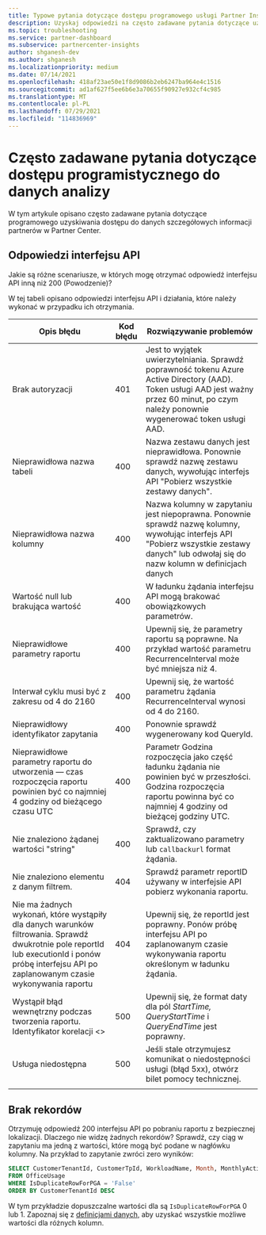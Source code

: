 ```yaml
---
title: Typowe pytania dotyczące dostępu programowego usługi Partner Insights
description: Uzyskaj odpowiedzi na często zadawane pytania dotyczące uzyskiwania dostępu do danych szczegółowych informacji partnerów za pośrednictwem interfejsu API.
ms.topic: troubleshooting
ms.service: partner-dashboard
ms.subservice: partnercenter-insights
author: shganesh-dev
ms.author: shganesh
ms.localizationpriority: medium
ms.date: 07/14/2021
ms.openlocfilehash: 418af23ae50e1f8d9086b2eb6247ba964e4c1516
ms.sourcegitcommit: ad1af627f5ee6b6e3a70655f90927e932cf4c985
ms.translationtype: MT
ms.contentlocale: pl-PL
ms.lasthandoff: 07/29/2021
ms.locfileid: "114836969"
---
```

# <a name="programmatic-access-of-analytics-data-common-questions"></a>Często zadawane pytania dotyczące dostępu programistycznego do danych analizy

W tym artykule opisano często zadawane pytania dotyczące programowego uzyskiwania dostępu do danych szczegółowych informacji partnerów w Partner Center.

## <a name="api-responses"></a>Odpowiedzi interfejsu API

Jakie są różne scenariusze, w których mogę otrzymać odpowiedź interfejsu API inną niż 200 (Powodzenie)?

W tej tabeli opisano odpowiedzi interfejsu API i działania, które należy wykonać w przypadku ich otrzymania.

|    Opis błędu     |    Kod błędu     |    Rozwiązywanie problemów     |
|    ----    |    ----    |    ----    |
|    Brak autoryzacji     |    401     |    Jest to wyjątek uwierzytelniania. Sprawdź poprawność tokenu Azure Active Directory (AAD). Token usługi AAD jest ważny przez 60 minut, po czym należy ponownie wygenerować token usługi AAD.     |
|    Nieprawidłowa nazwa tabeli     |    400     |    Nazwa zestawu danych jest nieprawidłowa. Ponownie sprawdź nazwę zestawu danych, wywołując interfejs API "Pobierz wszystkie zestawy danych".     |
|    Nieprawidłowa nazwa kolumny     |    400     |    Nazwa kolumny w zapytaniu jest niepoprawna. Ponownie sprawdź nazwę kolumny, wywołując interfejs API "Pobierz wszystkie zestawy danych" lub odwołaj się do nazw kolumn w definicjach danych    |
|    Wartość null lub brakująca wartość     |    400     |    W ładunku żądania interfejsu API mogą brakować obowiązkowych parametrów.     |
|    Nieprawidłowe parametry raportu     |    400     |    Upewnij się, że parametry raportu są poprawne. Na przykład wartość parametru RecurrenceInterval może być mniejsza niż 4.     |
|    Interwał cyklu musi być z zakresu od 4 do 2160     |    400     |    Upewnij się, że wartość parametru żądania RecurrenceInterval wynosi od 4 do 2160.     |
|    Nieprawidłowy identyfikator zapytania     |    400     |    Ponownie sprawdź wygenerowany kod QueryId.     |
|    Nieprawidłowe parametry raportu do utworzenia — czas rozpoczęcia raportu powinien być co najmniej 4 godziny od bieżącego czasu UTC     |    400     |    Parametr Godzina rozpoczęcia jako część ładunku żądania nie powinien być w przeszłości. Godzina rozpoczęcia raportu powinna być co najmniej 4 godziny od bieżącej godziny UTC.     |
|    Nie znaleziono żądanej wartości "string"     |    400     |    Sprawdź, czy zaktualizowano parametry lub `callbackurl` format żądania.     |
|    Nie znaleziono elementu z danym filtrem.     |    404     |    Sprawdź parametr reportID używany w interfejsie API pobierz wykonania raportu.     |
|    Nie ma żadnych wykonań, które wystąpiły dla danych warunków filtrowania. Sprawdź dwukrotnie pole reportId lub executionId i ponów próbę interfejsu API po zaplanowanym czasie wykonywania raportu     |    404     |    Upewnij się, że reportId jest poprawny. Ponów próbę interfejsu API po zaplanowanym czasie wykonywania raportu określonym w ładunku żądania.     |
|    Wystąpił błąd wewnętrzny podczas tworzenia raportu. Identyfikator korelacji <>     |    500     |    Upewnij się, że format daty dla pól *StartTime,* *QueryStartTime* i *QueryEndTime* jest poprawny.     |
|    Usługa niedostępna    |    500     |    Jeśli stale otrzymujesz komunikat o niedostępności usługi (błąd 5xx), otwórz bilet pomocy technicznej.    |
|        |        |        |

## <a name="no-records"></a>Brak rekordów

Otrzymuję odpowiedź 200 interfejsu API po pobraniu raportu z bezpiecznej lokalizacji. Dlaczego nie widzę żadnych rekordów?
Sprawdź, czy ciąg w zapytaniu ma jedną z wartości, które mogą być podane w nagłówku kolumny. Na przykład to zapytanie zwróci zero wyników:

```sql
SELECT CustomerTenantId, CustomerTpId, WorkloadName, Month, MonthlyActiveUsers 
FROM OfficeUsage 
WHERE IsDuplicateRowForPGA = 'False' 
ORDER BY CustomerTenantId DESC
```

W tym przykładzie dopuszczalne wartości dla są `IsDuplicateRowForPGA` 0 lub 1. Zapoznaj się z [definicjami danych,](insights-data-definitions.md) aby uzyskać wszystkie możliwe wartości dla różnych kolumn.
